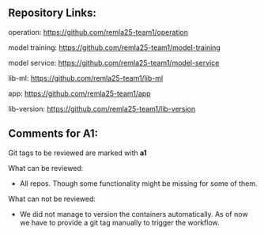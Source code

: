 ## Repository Links:

operation: https://github.com/remla25-team1/operation

model training: https://github.com/remla25-team1/model-training

model service: https://github.com/remla25-team1/model-service

lib-ml: https://github.com/remla25-team1/lib-ml

app: https://github.com/remla25-team1/app

lib-version: https://github.com/remla25-team1/lib-version


## Comments for A1:

Git tags to be reviewed are marked with __a1__

What can be reviewed:
- All repos. Though some functionality might be missing for some of them. 

What can not be reviewed:
- We did not manage to version the containers automatically. As of now we have to provide a git tag manually to trigger the workflow. 
